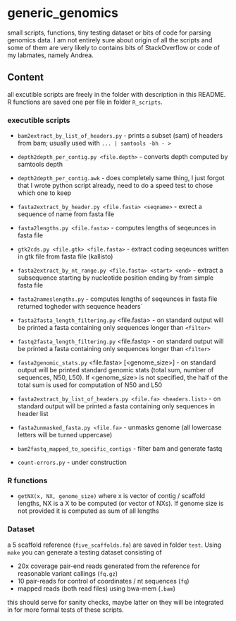 # generic_genomics

small scripts, functions, tiny testing dataset or bits of code for parsing genomics data. I am not entirely sure about origin of all the scripts and some of them are very likely to contains bits of StackOverflow or code of my labmates, namely Andrea.

## Content

all excutible scripts are freely in the folder with description in this README. R functions are saved one per file in folder `R_scripts`.

### executible scripts

- `bam2extract_by_list_of_headers.py` - prints a subset (sam) of headers from bam; usually used with `... | samtools -bh - >`
- `depth2depth_per_contig.py <file.depth>` - converts depth computed by samtools depth
- `depth2depth_per_contig.awk` - does completely same thing, I just forgot that I wrote python script already, need to do a speed test to chose which one to keep
- `fasta2extract_by_header.py <file.fasta> <seqname>` - exrect a sequence of <seqname> name from fasta file
- `fasta2lengths.py <file.fasta>` - computes lengths of seqeunces in fasta file
- `gtk2cds.py <file.gtk> <file.fasta>` - extract coding seqeunces written in gtk file from fasta file (kallisto)
- `fasta2extract_by_nt_range.py <file.fasta> <start> <end>` - extract a subsequence starting by nucleotide position  <start> ending by <end> from simple fasta file
- `fasta2nameslengths.py` - computes lengths of seqeunces in fasta file returned togheder with sequence headers`
- `fasta2fasta_length_filtering.py` <file.fasta> <filter> - on standard output will be printed a fasta containing only sequences longer than `<filter>`
- `fastq2fasta_length_filtering.py` <file.fastq> <filter> - on standard output will be printed a fasta containing only sequences longer than `<filter>`
- `fasta2genomic_stats.py` <file.fasta> [<genome_size>] - on standard output will be printed standard genomic stats (total sum, number of sequences, N50, L50). If <genome_size> is not specified, the half of the total sum is used for computation of N50 and L50
- `fasta2extract_by_list_of_headers.py <file.fa> <headers.list>` -  on standard output will be printed a fasta containing only sequences in header list
- `fasta2unmasked_fasta.py <file.fa>` - unmasks genome (all lowercase letters will be turned uppercase)
- `bam2fastq_mapped_to_specific_contigs` - filter bam and generate fastq


- `count-errors.py` - under construction

### R functions

- `getNX(x, NX, genome_size)` where x is vector of contig / scaffold lengths, NX is a X to be computed (or vector of NXs). If genome size is not provided it is computed as sum of all lengths

### Dataset

a 5 scaffold reference (`five_scaffolds.fa`) are saved in folder `test`. Using `make` you can generate a testing dataset consisting of

- 20x coverage pair-end reads generated from the reference for reasonable variant callings (`fq.gz`)
- 10 pair-reads for control of coordinates / nt sequences (`fq`)
- mapped reads (both read files) using bwa-mem (`.bam`)

this should serve for sanity checks, maybe latter on they will be integrated in for more formal tests of these scripts.
